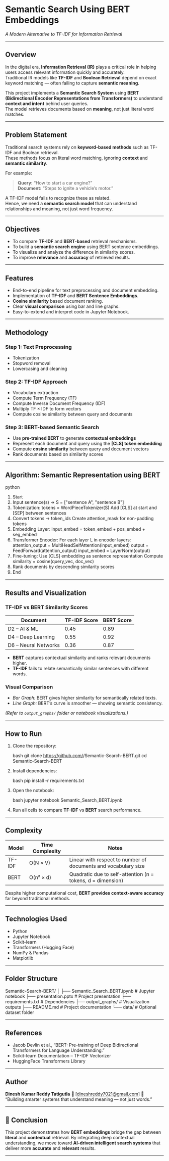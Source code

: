 #  Semantic Search Using BERT Embeddings
*A Modern Alternative to TF-IDF for Information Retrieval*

---

##  Overview

In the digital era, **Information Retrieval (IR)** plays a critical role in helping users access relevant information quickly and accurately.  
Traditional IR models like **TF-IDF** and **Boolean Retrieval** depend on exact keyword matching — often failing to capture **semantic meaning**.

This project implements a **Semantic Search System** using **BERT (Bidirectional Encoder Representations from Transformers)** to understand **context and intent** behind user queries.  
The model retrieves documents based on **meaning**, not just literal word matches.

---

##  Problem Statement

Traditional search systems rely on **keyword-based methods** such as TF-IDF and Boolean retrieval.  
These methods focus on literal word matching, ignoring **context** and **semantic similarity**.

For example:

> **Query:** “How to start a car engine?”  
> **Document:** “Steps to ignite a vehicle’s motor.”  

A TF-IDF model fails to recognize these as related.  
Hence, we need a **semantic search model** that can understand relationships and meaning, not just word frequency.

---

##  Objectives

- To compare **TF-IDF** and **BERT-based** retrieval mechanisms.  
- To build a **semantic search engine** using BERT sentence embeddings.  
- To visualize and analyze the difference in similarity scores.  
- To improve **relevance** and **accuracy** of retrieved results.

---

##  Features

- End-to-end pipeline for text preprocessing and document embedding.
- Implementation of **TF-IDF** and **BERT Sentence Embeddings**.
- **Cosine similarity** based document ranking.
- Clear **visual comparison** using bar and line graphs.
- Easy-to-extend and interpret code in Jupyter Notebook.

---

##  Methodology

###  Step 1: Text Preprocessing
- Tokenization  
- Stopword removal  
- Lowercasing and cleaning

###  Step 2: TF-IDF Approach
- Vocabulary extraction  
- Compute Term Frequency (TF)  
- Compute Inverse Document Frequency (IDF)  
- Multiply TF × IDF to form vectors  
- Compute cosine similarity between query and documents

###  Step 3: BERT-based Semantic Search
- Use **pre-trained BERT** to generate **contextual embeddings**
- Represent each document and query using the **[CLS] token embedding**
- Compute **cosine similarity** between query and document vectors
- Rank documents based on similarity scores

---

##  Algorithm: Semantic Representation using BERT

python
1. Start
2. Input sentence(s) → S = ["sentence A", "sentence B"]
3. Tokenization:
     tokens = WordPieceTokenizer(S)
     Add [CLS] at start and [SEP] between sentences
4. Convert tokens → token_ids
     Create attention_mask for non-padding tokens
5. Embedding Layer:
     input_embed = token_embed + pos_embed + seg_embed
6. Transformer Encoder:
     For each layer L in encoder layers:
         attention_output = MultiHeadSelfAttention(input_embed)
         output = FeedForward(attention_output)
         input_embed = LayerNorm(output)
7. Fine-tuning:
     Use [CLS] embedding as sentence representation
     Compute similarity = cosine(query_vec, doc_vec)
8. Rank documents by descending similarity scores
9. End


---

##  Results and Visualization

### **TF-IDF vs BERT Similarity Scores**

| Document             | TF-IDF Score | BERT Score |
| -------------------- | ------------ | ---------- |
| D2 – AI & ML         | 0.45         | 0.89       |
| D4 – Deep Learning   | 0.55         | 0.92       |
| D6 – Neural Networks | 0.36         | 0.87       |

* **BERT** captures contextual similarity and ranks relevant documents higher.
* **TF-IDF** fails to relate semantically similar sentences with different words.

### **Visual Comparison**

*  *Bar Graph:* BERT gives higher similarity for semantically related texts.
*  *Line Graph:* BERT’s curve is smoother — showing semantic consistency.

*(Refer to `output_graphs/` folder or notebook visualizations.)*

---

##  How to Run

1. Clone the repository:

   bash
   git clone https://github.com/<your-username>/Semantic-Search-BERT.git
   cd Semantic-Search-BERT
   

2. Install dependencies:

   bash
   pip install -r requirements.txt
   

3. Open the notebook:

   bash
   jupyter notebook Semantic_Search_BERT.ipynb
   

4. Run all cells to compare **TF-IDF** vs **BERT** search performance.

---

##  Complexity

| Model  | Time Complexity | Notes                                                          |
| ------ | --------------- | -------------------------------------------------------------- |
| TF-IDF | O(N × V)        | Linear with respect to number of documents and vocabulary size |
| BERT   | O(n² × d)       | Quadratic due to self-attention (n = tokens, d = dimension)    |

Despite higher computational cost, **BERT provides context-aware accuracy** far beyond traditional methods.

---

##  Technologies Used

* Python 
* Jupyter Notebook
* Scikit-learn
* Transformers (Hugging Face)
* NumPy & Pandas
* Matplotlib

---

##  Folder Structure


Semantic-Search-BERT/
│
├── Semantic_Search_BERT.ipynb      # Jupyter notebook
├── presentation.pptx               # Project presentation
├── requirements.txt                # Dependencies
├── output_graphs/                  # Visualization outputs
├── README.md                       # Project documentation
└── data/                           # Optional dataset folder

---

##  References

* Jacob Devlin et al., “BERT: Pre-training of Deep Bidirectional Transformers for Language Understanding.”
* Scikit-learn Documentation – TF-IDF Vectorizer
* HuggingFace Transformers Library

---

##  Author

**Dinesh Kumar Reddy Tatigutla**
📧 [dineshreddy7021@gmail.com]
💬 “Building smarter systems that understand meaning — not just words.”

---

## 🏁 Conclusion

This project demonstrates how **BERT embeddings** bridge the gap between **literal** and **contextual** retrieval.
By integrating deep contextual understanding, we move toward **AI-driven intelligent search systems** that deliver more **accurate** and **relevant** results.

---

